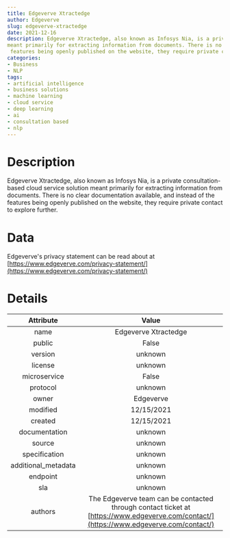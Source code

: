 ```yaml
---  
title: Edgeverve Xtractedge  
author: Edgeverve  
slug: edgeverve-xtractedge  
date: 2021-12-16  
description: Edgeverve Xtractedge, also known as Infosys Nia, is a private consultation-based cloud service solution 
meant primarily for extracting information from documents. There is no clear documentation available, and instead of the
 features being openly published on the website, they require private contact to explore further.   
categories:  
- Business
- NLP
tags:  
- artificial intelligence
- business solutions
- machine learning
- cloud service
- deep learning
- ai
- consultation based
- nlp
---  
```


# Description
  
Edgeverve Xtractedge, also known as Infosys Nia, is a private consultation-based cloud service solution meant primarily 
for extracting information from documents. There is no clear documentation available, and instead of the features being 
openly published on the website, they require private contact to explore further.   

# Data
  
Edgeverve's privacy statement can be read about at [https://www.edgeverve.com/privacy-statement/](https://www.edgeverve.com/privacy-statement/)  

# Details

|Attribute|Value|
| :---: | :---: |
|name|Edgeverve Xtractedge|
|public|False|
|version|unknown|
|license|unknown|
|microservice|False|
|protocol|unknown|
|owner|Edgeverve|
|modified|12/15/2021|
|created|12/15/2021|
|documentation|unknown|
|source|unknown|
|specification|unknown|
|additional_metadata|unknown|
|endpoint|unknown|
|sla|unknown|
|authors|The Edgeverve team can be contacted through contact ticket at [https://www.edgeverve.com/contact/](https://www.edgeverve.com/contact/)|

